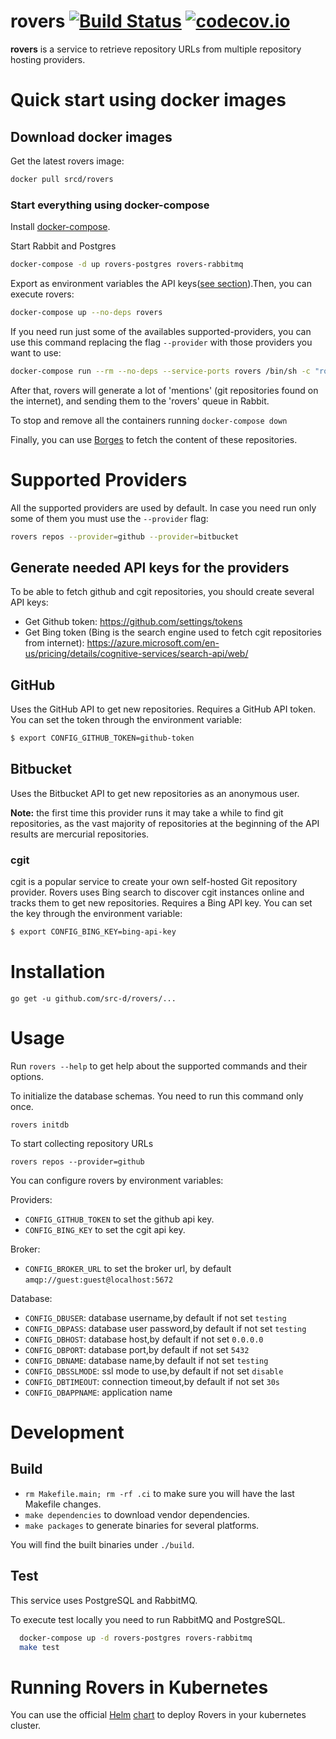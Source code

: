 # rovers [![Build Status](https://travis-ci.org/src-d/rovers.svg?branch=master)](https://travis-ci.org/src-d/rovers) [![codecov.io](https://codecov.io/github/src-d/rovers/coverage.svg?branch=master&token=ObiptJsBpW)](https://codecov.io/github/src-d/rovers?branch=master)

**rovers** is a service to retrieve repository URLs from multiple repository
hosting providers.

# Quick start using docker images

## Download docker images

Get the latest rovers image:

```bash
docker pull srcd/rovers
```

### Start everything using docker-compose

Install [docker-compose](https://docs.docker.com/compose/install/).

Start Rabbit and Postgres

```bash
docker-compose -d up rovers-postgres rovers-rabbitmq
```

Export as environment variables the API keys([see section](#supported-providers)).Then, you can execute rovers:
```bash
docker-compose up --no-deps rovers
```

If you need run just some of the availables supported-providers, you can use this command replacing the flag `--provider` with those providers you want to use:
```bash
docker-compose run --rm --no-deps --service-ports rovers /bin/sh -c "rovers initdb; rovers repos --provider=github --provider=bitbucket"
```

After that, rovers will generate a lot of 'mentions' (git repositories found on the internet), and sending them to the 'rovers' queue in Rabbit.

To stop and remove all the containers running `docker-compose down`

Finally, you can use [Borges](https://github.com/src-d/borges) to fetch the content of these repositories.

# Supported Providers

All the supported providers are used by default. In case you need run only some of them you must use the `--provider` flag:
```bash
rovers repos --provider=github --provider=bitbucket
```

## Generate needed API keys for the providers

To be able to fetch github and cgit repositories, you should create several API keys:

- Get Github token: https://github.com/settings/tokens
- Get Bing token (Bing is the search engine used to fetch cgit repositories from internet): https://azure.microsoft.com/en-us/pricing/details/cognitive-services/search-api/web/

## GitHub

Uses the GitHub API to get new repositories. Requires a GitHub API token. You can set the token through the environment variable:

```bash
$ export CONFIG_GITHUB_TOKEN=github-token
```

## Bitbucket

Uses the Bitbucket API to get new repositories as an anonymous user.

**Note:** the first time this provider runs it may take a while to find git repositories, as the vast majority of repositories at the beginning of the API results are mercurial repositories.

### cgit

cgit is a popular service to create your own self-hosted Git repository provider.
Rovers uses Bing search to discover cgit instances online and tracks them to get
new repositories. Requires a Bing API key. You can set the key through the environment variable:

```bash
$ export CONFIG_BING_KEY=bing-api-key
```

# Installation

```
go get -u github.com/src-d/rovers/...
```

# Usage

Run `rovers --help` to get help about the supported commands and their options.


To initialize the database schemas. You need to run this command only once.
```
rovers initdb
```
To start collecting repository URLs
```
rovers repos --provider=github
```

You can configure rovers by environment variables:

Providers:
- `CONFIG_GITHUB_TOKEN` to set the github api key.
- `CONFIG_BING_KEY` to set the cgit api key.

Broker:
- `CONFIG_BROKER_URL` to set the broker url, by default `amqp://guest:guest@localhost:5672`

Database:
- `CONFIG_DBUSER`: database username,by default if not set `testing`
- `CONFIG_DBPASS`: database user password,by default if not set `testing`
- `CONFIG_DBHOST`: database host,by default if not set `0.0.0.0`
- `CONFIG_DBPORT`: database port,by default if not set `5432`
- `CONFIG_DBNAME`: database name,by default if not set `testing`
- `CONFIG_DBSSLMODE`: ssl mode to use,by default if not set `disable`
- `CONFIG_DBTIMEOUT`: connection timeout,by default if not set `30s`
- `CONFIG_DBAPPNAME`: application name

# Development

## Build

- `rm Makefile.main; rm -rf .ci` to make sure you will have the last Makefile changes.
- `make dependencies` to download vendor dependencies.
- `make packages` to generate binaries for several platforms.

You will find the built binaries under `./build`.

## Test

This service uses PostgreSQL and RabbitMQ.

To execute test locally you need to run RabbitMQ and PostgreSQL.

```bash
  docker-compose up -d rovers-postgres rovers-rabbitmq
  make test
```

# Running Rovers in Kubernetes

You can use the official [Helm](https://github.com/kubernetes/helm) [chart](https://github.com/src-d/charts/tree/master/rovers) to deploy Rovers in your kubernetes cluster.
